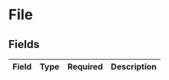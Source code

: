 # File


## Fields

| Field       | Type        | Required    | Description |
| ----------- | ----------- | ----------- | ----------- |